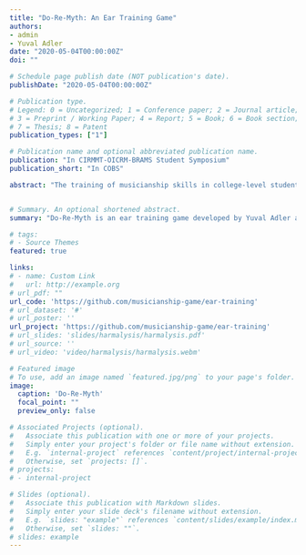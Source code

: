 ```yaml
---
title: "Do-Re-Myth: An Ear Training Game"
authors:
- admin
- Yuval Adler
date: "2020-05-04T00:00:00Z"
doi: ""

# Schedule page publish date (NOT publication's date).
publishDate: "2020-05-04T00:00:00Z"

# Publication type.
# Legend: 0 = Uncategorized; 1 = Conference paper; 2 = Journal article;
# 3 = Preprint / Working Paper; 4 = Report; 5 = Book; 6 = Book section;
# 7 = Thesis; 8 = Patent
publication_types: ["1"]

# Publication name and optional abbreviated publication name.
publication: "In CIRMMT-OICRM-BRAMS Student Symposium"
publication_short: "In COBS"

abstract: "The training of musicianship skills in college-level students remains a significant pedagogical challenge for several reasons, including: diverse student skill levels, motivation, regular practice, and engagement with exercises. Our approach was to use gamification to promote engagement during a commonly employed exercise - the identification of pitches."


# Summary. An optional shortened abstract.
summary: "Do-Re-Myth is an ear training game developed by Yuval Adler and Néstor Nápoles López, funded through a CIRMMT Student Award in 2019."

# tags:
# - Source Themes
featured: true

links:
# - name: Custom Link
#   url: http://example.org
# url_pdf: ""
url_code: 'https://github.com/musicianship-game/ear-training'
# url_dataset: '#'
# url_poster: ''
url_project: 'https://github.com/musicianship-game/ear-training'
# url_slides: 'slides/harmalysis/harmalysis.pdf'
# url_source: ''
# url_video: 'video/harmalysis/harmalysis.webm'

# Featured image
# To use, add an image named `featured.jpg/png` to your page's folder. 
image:
  caption: 'Do-Re-Myth'
  focal_point: ""
  preview_only: false

# Associated Projects (optional).
#   Associate this publication with one or more of your projects.
#   Simply enter your project's folder or file name without extension.
#   E.g. `internal-project` references `content/project/internal-project/index.md`.
#   Otherwise, set `projects: []`.
# projects:
# - internal-project

# Slides (optional).
#   Associate this publication with Markdown slides.
#   Simply enter your slide deck's filename without extension.
#   E.g. `slides: "example"` references `content/slides/example/index.md`.
#   Otherwise, set `slides: ""`.
# slides: example
---
```

